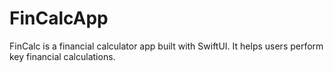 # FinCalcApp
FinCalc is a financial calculator app built with SwiftUI. It helps users perform key financial calculations.
